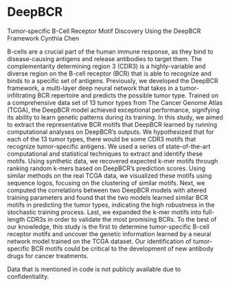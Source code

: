 # DeepBCR
Tumor-specific B-Cell Receptor Motif Discovery Using the DeepBCR Framework
Cynthia Chen

B-cells are a crucial part of the human immune response, as they bind to disease-causing antigens and release antibodies to target them. The complementarity determining region 3 (CDR3) is a highly-variable and diverse region on the B-cell receptor (BCR) that is able to recognize and binds to a specific set of antigens. Previously, we developed the DeepBCR framework, a multi-layer deep neural network that takes in a tumor-infiltrating BCR repertoire and predicts the possible tumor type. Trained on a comprehensive data set of 13 tumor types from The Cancer Genome Atlas (TCGA), the DeepBCR model achieved exceptional performance, signifying its ability to learn genetic patterns during its training. In this study, we aimed to extract the representative BCR motifs that DeepBCR learned by running computational analyses on DeepBCR’s outputs. We hypothesized that for each of the 13 tumor types, there would be some CDR3 motifs that recognize tumor-specific antigens. We used a series of state-of-the-art computational and statistical techniques to extract and identify these motifs. Using synthetic data, we recovered expected k-mer motifs through ranking random k-mers based on DeepBCR’s prediction scores. Using similar methods on the real TCGA data, we visualized these motifs using sequence logos, focusing on the clustering of similar motifs. Next, we computed the correlations between two DeepBCR models with altered training parameters and found that the two models learned similar BCR motifs in predicting the tumor types, indicating the high robustness in the stochastic training process. Last, we expanded the k-mer motifs into full-length CDR3s in order to validate the most promising BCRs. To the best of our knowledge, this study is the first to determine tumor-specific B-cell receptor motifs and uncover the genetic information learned by a neural network model trained on the TCGA dataset. Our identification of tumor-specific BCR motifs could be critical to the development of new antibody drugs for cancer treatments.

Data that is mentioned in code is not publicly available due to confidentiality. 
